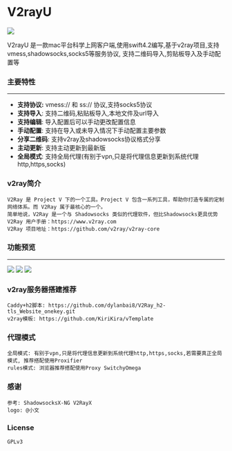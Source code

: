 # V2rayU
![](https://github.com/yanue/V2rayU/blob/master/V2rayU/Assets.xcassets/AppIcon.appiconset/128.png?raw=true)

V2rayU 是一款mac平台科学上网客户端,使用swift4.2编写,基于v2ray项目,支持vmess,shadowsocks,socks5等服务协议, 支持二维码导入,剪贴板导入及手动配置等

### 主要特性
----
- **支持协议:** vmess:// 和 ss:// 协议,支持socks5协议
- **支持导入**: 支持二维码,粘贴板导入,本地文件及url导入
- **支持编辑**: 导入配置后可以手动更改配置信息
- **手动配置**: 支持在导入或未导入情况下手动配置主要参数
- **分享二维码**: 支持v2ray及shadowsocks协议格式分享
- **主动更新**: 支持主动更新到最新版
- **全局模式**: 支持全局代理(有别于vpn,只是将代理信息更新到系统代理http,https,socks)

### v2ray简介
	V2Ray 是 Project V 下的一个工具。Project V 包含一系列工具，帮助你打造专属的定制网络体系。而 V2Ray 属于最核心的一个。
	简单地说，V2Ray 是一个与 Shadowsocks 类似的代理软件，但比Shadowsocks更具优势
	V2Ray 用户手册：https://www.v2ray.com
	V2Ray 项目地址：https://github.com/v2ray/v2ray-core

### 功能预览
----
![](https://github.com/yanue/V2rayU/blob/master/screenshot/1.png?raw=true)
![](https://github.com/yanue/V2rayU/blob/master/screenshot/1.png?raw=true)
![](https://github.com/yanue/V2rayU/blob/master/screenshot/1.png?raw=true)

### v2ray服务器搭建推荐
	Caddy+h2脚本: https://github.com/dylanbai8/V2Ray_h2-tls_Website_onekey.git
	v2ray模板: https://github.com/KiriKira/vTemplate

### 代理模式
	全局模式: 有别于vpn,只是将代理信息更新到系统代理http,https,socks,若需要真正全局模式, 推荐搭配使用Proxifier
	rules模式: 浏览器推荐搭配使用Proxy SwitchyOmega

### 感谢
	参考: ShadowsocksX-NG V2RayX
	logo: @小文

### License
	GPLv3